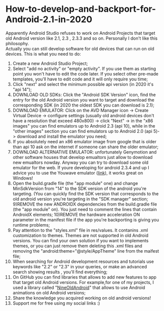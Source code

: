 # How-to-develop-and-backport-for-Android-2.1-in-2020

Apparently Android Studio refuses to work on Android Projects that target old Android version like 2.1, 2.3 , 2.3.3 and so on.
Personally I don't like this philosophy.  
Actually you can still develop software for old devices that can run on old devices.
This is what you need to do:


1) Create a new Android Studio Project;
2) Select "add no activity" or "empty activity". If you use them as starting point you won't have to edit the code later. If you select other pre-made templates, you'll have to edit code and it will only require you time;
3) Click "next" and select the minimum possible api version (in 2020 it's "api 14");
4) DOWNLOAD OLD SDKs: Click the "Android SDK Version" icon, find the entry for the old Android version you want to target and download the corresponding SDK (in 2020 the oldest SDK you can download is 2.1);
5) DOWNLOAD EMULATOR: Click on the AVD Manager icon -> Create Virtual Device -> configure settings (usually old android devices don't have a resolution that exceed 480x800) -> click "Next" -> in the "x86 images" you can find emulators up to Android 2.3 (api 10), while in the "other images" section you can find emulators up to Android 2.0 (api 5)-> download and install the emulator you need;
6) If you absolutely need an x86 emulator image from google that is older than api 10 ask on the internet if someone can share the older emulator;
7) DOWNLOAD ALTERNATIVE EMULATOR: unfortunately Genymotion and other software houses that develop emualtors just allow to download new emualtors nowday. Anyway you can try to download some old emulator for the web. If youre developing for android 2.3.4 and up I advice you to use the Youwave emulator ([link][youwave]), it works great on Windows!
8) Open the build.gradle file (the "app module" one) and change MinSdkVersion from "14" to the SDK version of the android you're targeting. (You can quickly find the SDK version that corresponds to the old android version you're targeting in the "SDK manager" section;
9)REMOVE the new ANDROIDX dependencies from the build.gradle file (the "app module" on). You just need to comment the lines that contain AndroidX elements;
10)REMOVE the hardware acceleration ON parameter in the manifest file if the app you're backporting is giving you runtime problems;
11) Pay attention to the "styles.xml" file in res/values. It contanins .xml customization to themes. Themes are not supported in old Android versions. You can find your own solution if you want to implements themes, or you can just remove them deleting this .xml files and removing the "android:theme="@style/AppTheme" line from the maifest file;
12) When searching for Android development resources and tutorials use keywords like "2.2" or "2.3" in your queries, or make an advanced search showing results , you'll find everything;
13) On GitHub you can find libraries that allows to add new features to app that target old Android versions. For example,for one of my projects, I used a library called "[NineOldAndroid][nineold]" that allows to use Android animations on old Android versions;
14) Share the knowledge you acquired working on old android versions!
15) Support me for free using my social links :)

[youwave]: <https://youwave.en.uptodown.com/windows/download/41816>
[nineold]:<https://github.com/JakeWharton/NineOldAndroids/>
